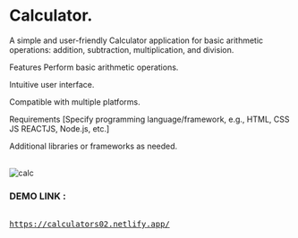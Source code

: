 # **Calculator.**
A simple and user-friendly Calculator application for basic arithmetic operations: addition, subtraction, multiplication, and division.

Features
Perform basic arithmetic operations.

Intuitive user interface.

Compatible with multiple platforms.

Requirements
[Specify programming language/framework, e.g., HTML, CSS JS REACTJS, Node.js, etc.]

Additional libraries or frameworks as needed.
</br></br>

![calc](https://github.com/aryasaan/Calculator/assets/109032897/8c4e683b-6d79-400e-abe0-0867ddd79857)


### DEMO LINK :

<pre> 
<a href="https://calculators02.netlify.app/">https://calculators02.netlify.app/
</a>
</pre>


